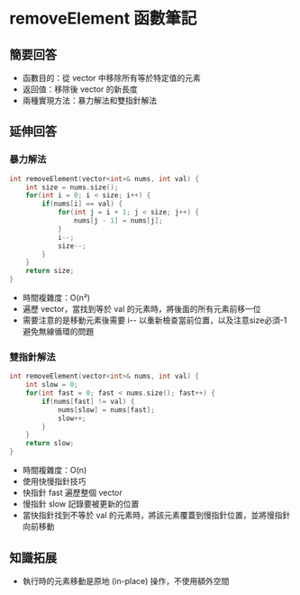 # removeElement 函數筆記

## 簡要回答
- 函數目的：從 vector 中移除所有等於特定值的元素
- 返回值：移除後 vector 的新長度
- 兩種實現方法：暴力解法和雙指針解法

## 延伸回答

### 暴力解法
```cpp
int removeElement(vector<int>& nums, int val) {
    int size = nums.size();
    for(int i = 0; i < size; i++) {
        if(nums[i] == val) {
            for(int j = i + 1; j < size; j++) {
                nums[j - 1] = nums[j];
            }
            i--;
            size--;
        }
    }
    return size;
}
```
- 時間複雜度：O(n²)
- 遍歷 vector，當找到等於 val 的元素時，將後面的所有元素前移一位
- 需要注意的是移動元素後需要 i-- 以重新檢查當前位置，以及注意size必須-1避免無線循環的問題

### 雙指針解法
```cpp
int removeElement(vector<int>& nums, int val) {
    int slow = 0;
    for(int fast = 0; fast < nums.size(); fast++) {
        if(nums[fast] != val) {
            nums[slow] = nums[fast];
            slow++;
        }
    }
    return slow;
}
```
- 時間複雜度：O(n)
- 使用快慢指針技巧
- 快指針 fast 遍歷整個 vector
- 慢指針 slow 記錄要被更新的位置
- 當快指針找到不等於 val 的元素時，將該元素覆蓋到慢指針位置，並將慢指針向前移動

## 知識拓展
- 執行時的元素移動是原地 (in-place) 操作，不使用額外空間
